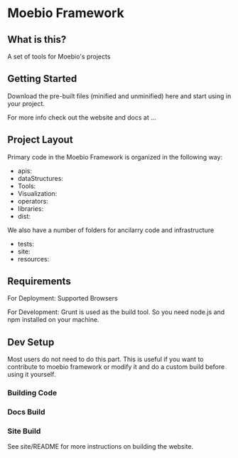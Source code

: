 # Moebio Framework

## What is this?

A set of tools for Moebio's projects

## Getting Started

Download the pre-built files (minified and unminified) here and start using in your project.

For more info check out the website and docs at ...

## Project Layout

Primary code in the Moebio Framework is organized in the following way:

  * apis:
  * dataStructures:
  * Tools:
  * Visualization:
  * operators:
  * libraries:
  * dist:


We also have a number of folders for ancilarry code and infrastructure

  * tests:
  * site:
  * resources:



## Requirements

For Deployment: Supported Browsers

For Development: Grunt is used as the build tool. So you need node.js and npm installed on your machine.

## Dev Setup

Most users do not need to do this part. This is useful if you want to contribute to moebio framework or modify it and do a custom build before using it yourself.

### Building Code

### Docs Build

### Site Build

See site/README for more instructions on building the website.
